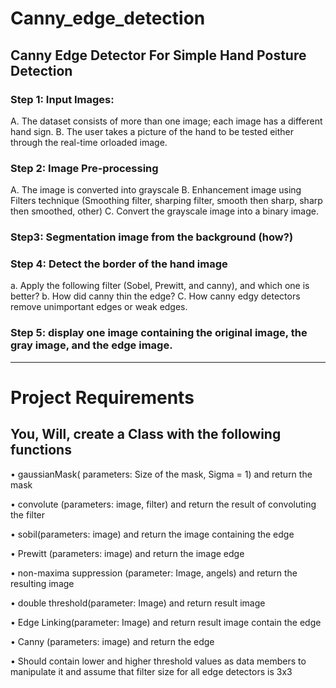 # Canny_edge_detection

## Canny Edge Detector For Simple Hand Posture Detection
 
### Step 1: Input Images:
A. The dataset consists of more than one image; each image has a different hand sign.
B. The user takes a picture of the hand to be tested either through the real-time orloaded image.

### Step 2: Image Pre-processing
A. The image is converted into grayscale
B. Enhancement image using Filters technique (Smoothing filter, sharping filter, smooth then sharp, sharp then smoothed, other)
C. Convert the grayscale image into a binary image.

### Step3: Segmentation image from the background (how?)

### Step 4: Detect the border of the hand image
a. Apply the following filter (Sobel, Prewitt, and canny), and which one is better?
b. How did canny thin the edge?
C. How canny edgy detectors remove unimportant edges or weak edges.

### Step 5: display one image containing the original image, the gray image, and the edge image.

-------------------------------------------------------------------------------------------------------------------------------------------------------------------------

# Project Requirements

## You, Will, create a Class with the following functions

• gaussianMask( parameters: Size of the mask, Sigma = 1) and return the mask

• convolute (parameters: image, filter) and return the result of convoluting the filter 

• sobil(parameters: image) and return the image containing the edge 

• Prewitt (parameters: image) and return the image edge 

• non-maxima suppression (parameter: Image, angels) and return the resulting image

• double threshold(parameter: Image) and return result image 

• Edge Linking(parameter: Image) and return result image contain the edge

• Canny (parameters: image) and return the edge 

• Should contain lower and higher threshold values as data members to manipulate it and assume that filter size for all edge detectors is 3x3
